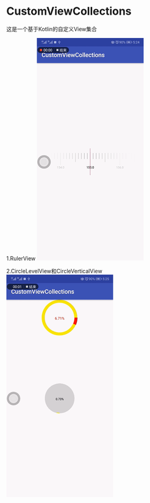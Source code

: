 # CustomViewCollections
这是一个基于Kotlin的自定义View集合

1.RulerView
![image](https://github.com/ckwcc/CustomViewCollections/blob/master/app/src/main/res/drawable/rulerview.gif)

2.CircleLevelView和CircleVerticalView
![image](https://github.com/ckwcc/CustomViewCollections/blob/master/app/src/main/res/drawable/levelview.gif)
